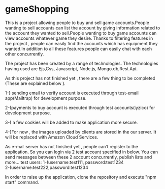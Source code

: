 # gameShopping

This is a project allowing people to buy and sell game accounts.People wanting to sell accounts can list the account by giving information related to the account they wanted to sell.People wanting to buy game  accounts can view accounts whatever game they desire. Thanks to filtering features in the project , people can easily find the accounts which has equipment they wanted.In addition to all these features people can easily chat with each other concurrently. 


The project has been created by a range of technologies. The technologies having used are Ejs,Css, Javascript, Node.js, Mongo.db,Rest Api.

As this project has not finished yet , there are a few thing to be completed (These are explained below ).

1-) sending email to verify account  is executed through test-email app(Mailtrap) for development purpose. 

2-)payments to buy account is executed through test accounts(iyzico) for development purpose.

3-) a few cookies will be added to make application more secure.

4-)For now , the images uploaded by clients are stored in the our server. It will be replaced with Amazon Cloud Services.
    
As e-mail server has not finished yet , people can’t register to the application. So you can login via 2 test account specified in below. You can send messages between these 2 account concurrently, publish lists and more...
test users:
1-)username:test111, password:test1234
2-)username:test222,password:test1234

In order to raise up the application, clone the repository and execute "npm start" command. 

